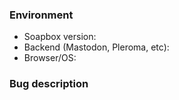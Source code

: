 ### Environment

* Soapbox version:
* Backend (Mastodon, Pleroma, etc):
* Browser/OS:

### Bug description
